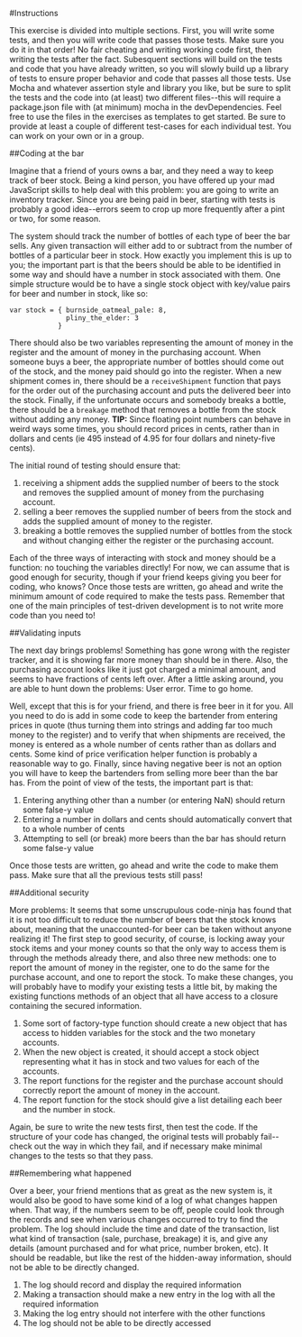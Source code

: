 #Instructions

This exercise is divided into multiple sections. First, you will write some tests, and then you will write code that passes those tests. Make sure you do it in that order! No fair cheating and writing working code first, then writing the tests after the fact. Subesquent sections will build on the tests and code that you have already written, so you will slowly build up a library of tests to ensure proper behavior and code that passes all those tests. Use Mocha and whatever assertion style and library you like, but be sure to split the tests and the code into (at least) two different files--this will require a package.json file with (at minimum) mocha in the devDependencies. Feel free to use the files in the exercises as templates to get started. Be sure to provide at least a couple of different test-cases for each individual test. You can work on your own or in a group.

##Coding at the bar

Imagine that a friend of yours owns a bar, and they need a way to keep track of beer stock. Being a kind person, you have offered up your mad JavaScript skills to help deal with this problem: you are going to write an inventory tracker. Since you are being paid in beer, starting with tests is probably a good idea--errors seem to crop up more frequently after a pint or two, for some reason.

The system should track the number of bottles of each type of beer the bar sells. Any given transaction will either add to or subtract from the number of bottles of a particular beer in stock. How exactly you implement this is up to you; the important part is that the beers should be able to be identified in some way and should have a number in stock associated with them. One simple structure would be to have a single stock object with key/value pairs for beer and number in stock, like so:

```
var stock = { burnside_oatmeal_pale: 8,
              pliny_the_elder: 3
            }
```

There should also be two variables representing the amount of money in the register and the amount of money in the purchasing account. When someone buys a beer, the appropriate number of bottles should come out of the stock, and the money paid should go into the register. When a new shipment comes in, there should be a `receiveShipment` function that pays for the order out of the purchasing account and puts the delivered beer into the stock. Finally, if the unfortunate occurs and somebody breaks a bottle, there should be a `breakage` method that removes a bottle from the stock without adding any money. **TIP:** Since floating point numbers can behave in weird ways some times, you should record prices in cents, rather than in dollars and cents (ie 495 instead of 4.95 for four dollars and ninety-five cents).

The initial round of testing should ensure that:

1. receiving a shipment adds the supplied number of beers to the stock and removes the supplied amount of money from the purchasing account.
2. selling a beer removes the supplied number of beers from the stock and adds the supplied amount of money to the register.
3. breaking a bottle removes the supplied number of bottles from the stock and without changing either the register or the purchasing account.

Each of the three ways of interacting with stock and money should be a function: no touching the variables directly! For now, we can assume that is good enough for security, though if your friend keeps giving you beer for coding, who knows? Once those tests are written, go ahead and write the minimum amount of code required to make the tests pass. Remember that one of the main principles of test-driven development is to not write more code than you need to!

##Validating inputs

The next day brings problems! Something has gone wrong with the register tracker, and it is showing far more money than should be in there. Also, the purchasing account looks like it just got charged a minimal amount, and seems to have fractions of cents left over. After a little asking around, you are able to hunt down the problems: User error. Time to go home.

Well, except that this is for your friend, and there is free beer in it for you. All you need to do is add in some code to keep the bartender from entering prices in quote (thus turning them into strings and adding far too much money to the register) and to verify that when shipments are received, the money is entered as a whole number of cents rather than as dollars and cents. Some kind of price verification helper function is probably a reasonable way to go. Finally, since having negative beer is not an option you will have to keep the bartenders from selling more beer than the bar has. From the point of view of the tests, the important part is that:

1. Entering anything other than a number (or entering NaN) should return some false-y value
2. Entering a number in dollars and cents should automatically convert that to a whole number of cents
3. Attempting to sell (or break) more beers than the bar has should return some false-y value

Once those tests are written, go ahead and write the code to make them pass. Make sure that all the previous tests still pass!

##Additional security

More problems: It seems that some unscrupulous code-ninja has found that it is not too difficult to reduce the number of beers that the stock knows about, meaning that the unaccounted-for beer can be taken without anyone realizing it! The first step to good security, of course, is locking away your stock items and your money counts so that the only way to access them is through the methods already there, and also three new methods: one to report the amount of money in the register, one to do the same for the purchase account, and one to report the stock. To make these changes, you will probably have to modify your existing tests a little bit, by making the existing functions methods of an object that all have access to a closure containing the secured information.

1. Some sort of factory-type function should create a new object that has access to hidden variables for the stock and the two monetary accounts.
2. When the new object is created, it should accept a stock object representing what it has in stock and two values for each of the accounts.
3. The report functions for the register and the purchase account should correctly report the amount of money in the account.
4. The report function for the stock should give a list detailing each beer and the number in stock.

Again, be sure to write the new tests first, then test the code. If the structure of your code has changed, the original tests will probably fail--check out the way in which they fail, and if necessary make minimal changes to the tests so that they pass.

##Remembering what happened

Over a beer, your friend mentions that as great as the new system is, it would also be good to have some kind of a log of what changes happen when. That way, if the numbers seem to be off, people could look through the records and see when various changes occurred to try to find the problem. The log should include the time and date of the transaction, list what kind of transaction (sale, purchase, breakage) it is, and give any details (amount purchased and for what price, number broken, etc). It should be readable, but like the rest of the hidden-away information, should not be able to be directly changed.

1. The log should record and display the required information
2. Making a transaction should make a new entry in the log with all the required information
3. Making the log entry should not interfere with the other functions
4. The log should not be able to be directly accessed
